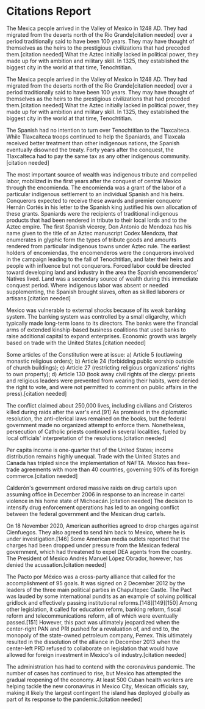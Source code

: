 
# Citations Report

The Mexica people arrived in the Valley of Mexico in 1248 AD. They had migrated from the deserts north of the Rio Grande[citation needed] over a period traditionally said to have been 100 years. They may have thought of themselves as the heirs to the prestigious civilizations that had preceded them.[citation needed] What the Aztec initially lacked in political power, they made up for with ambition and military skill. In 1325, they established the biggest city in the world at that time, Tenochtitlan.

The Mexica people arrived in the Valley of Mexico in 1248 AD. They had migrated from the deserts north of the Rio Grande[citation needed] over a period traditionally said to have been 100 years. They may have thought of themselves as the heirs to the prestigious civilizations that had preceded them.[citation needed] What the Aztec initially lacked in political power, they made up for with ambition and military skill. In 1325, they established the biggest city in the world at that time, Tenochtitlan.

The Spanish had no intention to turn over Tenochtitlan to the Tlaxcalteca. While Tlaxcalteca troops continued to help the Spaniards, and Tlaxcala received better treatment than other indigenous nations, the Spanish eventually disowned the treaty. Forty years after the conquest, the Tlaxcalteca had to pay the same tax as any other indigenous community.[citation needed]

The most important source of wealth was indigenous tribute and compelled labor, mobilized in the first years after the conquest of central Mexico through the encomienda. The encomienda was a grant of the labor of a particular indigenous settlement to an individual Spanish and his heirs. Conquerors expected to receive these awards and premier conqueror Hernán Cortés in his letter to the Spanish king justified his own allocation of these grants. Spaniards were the recipients of traditional indigenous products that had been rendered in tribute to their local lords and to the Aztec empire. The first Spanish viceroy, Don Antonio de Mendoza has his name given to the title of an Aztec manuscript Codex Mendoza, that enumerates in glyphic form the types of tribute goods and amounts rendered from particular indigenous towns under Aztec rule. The earliest holders of encomiendas, the encomenderos were the conquerors involved in the campaign leading to the fall of Tenochtitlan, and later their heirs and people with influence but not conquerors. Forced labor could be directed toward developing land and industry in the area the Spanish encomenderos' Natives lived. Land was a secondary source of wealth during this immediate conquest period. Where indigenous labor was absent or needed supplementing, the Spanish brought slaves, often as skilled laborers or artisans.[citation needed]

Mexico was vulnerable to external shocks because of its weak banking system. The banking system was controlled by a small oligarchy, which typically made long-term loans to its directors. The banks were the financial arms of extended kinship-based business coalitions that used banks to raise additional capital to expand enterprises. Economic growth was largely based on trade with the United States.[citation needed]

Some articles of the Constitution were at issue: a) Article 5 (outlawing monastic religious orders); b) Article 24 (forbidding public worship outside of church buildings); c) Article 27 (restricting religious organizations' rights to own property); d) Article 130 (took away civil rights of the clergy: priests and religious leaders were prevented from wearing their habits, were denied the right to vote, and were not permitted to comment on public affairs in the press).[citation needed]

The conflict claimed about 250,000 lives, including civilians and Cristeros killed during raids after the war's end.[91] As promised in the diplomatic resolution, the anti-clerical laws remained on the books, but the federal government made no organized attempt to enforce them. Nonetheless, persecution of Catholic priests continued in several localities, fueled by local officials' interpretation of the resolutions.[citation needed]

Per capita income is one-quarter that of the United States; income distribution remains highly unequal. Trade with the United States and Canada has tripled since the implementation of NAFTA. Mexico has free-trade agreements with more than 40 countries, governing 90% of its foreign commerce.[citation needed]

Calderón's government ordered massive raids on drug cartels upon assuming office in December 2006 in response to an increase in cartel violence in his home state of Michoacán.[citation needed] The decision to intensify drug enforcement operations has led to an ongoing conflict between the federal government and the Mexican drug cartels.

On 18 November 2020, American authorities agreed to drop charges against Cienfuegos. They also agreed to send him back to Mexico, where he is under investigation.[146] Some American media outlets reported that the charges had been dropped under pressure from the Mexican federal government, which had threatened to expel DEA agents from the country. The President of Mexico Andrés Manuel López Obrador, however, has denied the acussation.[citation needed]

The Pacto por México was a cross-party alliance that called for the accomplishment of 95 goals. It was signed on 2 December 2012 by the leaders of the three main political parties in Chapultepec Castle. The Pact was lauded by some international pundits as an example of solving political gridlock and effectively passing institutional reforms.[148][149][150] Among other legislation, it called for education reform, banking reform, fiscal reform and telecommunications reform, all of which were eventually passed.[151] However, this pact was ultimately jeopardized when the center-right PAN and PRI pushed for a revaluation of, and end to, the monopoly of the state-owned petroleum company, Pemex. This ultimately resulted in the dissolution of the alliance in December 2013 when the center-left PRD refused to collaborate on legislation that would have allowed for foreign investment in Mexico's oil industry.[citation needed]

The administration has had to contend with the coronavirus pandemic. The number of cases has continued to rise, but Mexico has attempted the gradual reopening of the economy. At least 500 Cuban health workers are helping tackle the new coronavirus in Mexico City, Mexican officials say, making it likely the largest contingent the island has deployed globally as part of its response to the pandemic.[citation needed]


